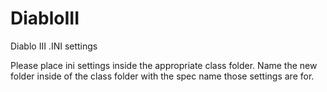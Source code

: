 # DiabloIII

Diablo III .INI settings

Please place ini settings inside the appropriate class folder.
Name the new folder inside of the class folder with the spec name those settings are for.
          
